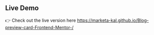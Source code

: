 ## Live Demo  
👉 Check out the live version here https://marketa-kal.github.io/Blog-preview-card-Frontend-Mentor-/
